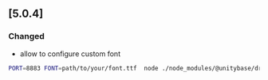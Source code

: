 ## [5.0.4]
### Changed
 - allow to configure custom font
```bash
PORT=8883 FONT=path/to/your/font.ttf  node ./node_modules/@unitybase/draw-service
```